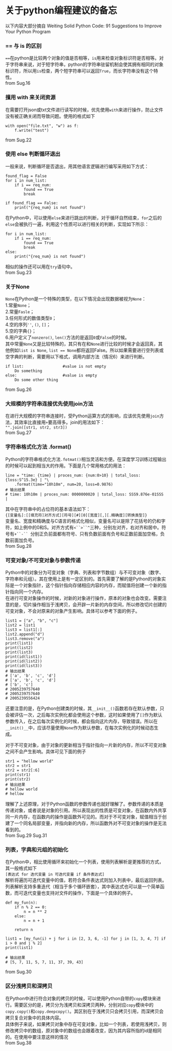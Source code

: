 关于python编程建议的备忘
===
以下内容大部分摘自 Weiting Solid Python Code: 91 Suggestions to Improve Your Python Program

### == 与 is 的区别
`==`在python是比较两个对象的值是否相等，`is`用来检查对象标识符是否相等。对于字符串来说，对于短字符串，python的字符串驻留机制会使其拥有相同的对象标识符，所以用`is`检查，两个短字符串可以返回`True`，而长字符串没有这个特性。<br>
from Sug.16

### 擅用 with 来关闭资源
在需要打开json或txt文件进行读写的时候，优先使用`with`来进行操作，防止文件没有被正确关闭而导致问题。使用的格式如下
```
with open("file.txt", "w") as f:
    f.write("test")
```
from Sug.22

### 使用 else 判断循环退出
一般来说，判断循环是否退出，用其他语言逻辑进行编写采用如下方式：
```
found_flag = False
for i in num_list:
    if i == req_num:
        found == True
        break
    
if found_flag == False:
    print("{req_num} is not found")
```
在Python中，可以使用`else`来进行跳出的判断，对于循环自然结束，`for`之后的`else`会被执行一遍，利用这个性质可以进行相关的判断，实现如下所示：
```
for i in num_list:
    if i == req_num:
        found == True
        break
else:
    print("{req_num} is not found")
```
相似的操作还可以用在`try`语句中。<br>
from Sug.23

### 关于None
`None`在Python是一个特殊的类型，在以下情况会出现数据被视为`None`：<br>
1.常量`None`；<br>
2.常量`Fasle`；<br>
3.任何形式的数值类型`0`；<br>
4.空的序列`''`, `()`, `[]`；<br>
5.空的字典`{}`；<br>
6.用户定义了`nonzero()`, `len()`方法的是返回`0`或`False`的时候。<br>
其中常量`None`又是比较特殊的，其只有在和`None`进行比较的时候才会返回真，其他例如`list is None`, `list == None`都将返回False。所以如果需要进行空列表或空字典的判断，需要用以下格式，调用内部方法（情况6）来进行判断。
```
if list:                 #value is not empty
    Do something
else:                    #value is empty
    Do some other thing
```
from Sug.26

### 大规模的字符串连接优先使用join方法
在进行大规模的字符串连接时，受Python运算方式的影响，应该优先使用`join`方法，其效率比直接用`+`要高得多。join的用法如下：<br>
`"".join([str1, str2, str3])`<br>
from Sug.27

### 字符串格式化方法 .format()
Python的字符串格式化方法`.fotmat()`相当灵活和方便。在深度学习训练过程输出的时候可以起到相当大的作用。下面是几个常用格式的用法：
```
line = "time: {time} | proces_num: {num:0>10} | total_loss: {loss:S^15.3e} | "\
    .format(time="10h10m", num=20, loss=0.9876)
# 输出结果
# time: 10h10m | proces_num: 0000000020 | total_loss: SSS9.876e-01SSS |
```
其中在字符串中的占位符的基本语法如下：<br>
`{[变量名]:[[填充符]对齐方式][符号][#][0][宽度][,][.精确度][转换类型]}`<br>
变量名、宽度和精确度与C语言的格式化相似，变量名可以是除了花括号的仍和字符，如上例中的0和S。对齐方式有`<``>``^`三种，分别左对齐，右对齐和居中。符号有`+``-`` `分别正负前面都有符号、只有负数前面有负号和正数前面加空格，负数前面加负号。<br>
from Sug.28

### 可变对象/不可变对象与参数传递
Python中的对象分为可变对象（字典、列表和字节数组）与不可变对象（数字、字符串和元组）。其在使用上是有一定区别的。首先需要了解的是Python的对象实际是一个对象指针，这个指针指向存储相应内容的内存，而赋值将创建一个新的指针指向同一个内存。<br>
在进行可变对象操作的时候，对新的对象进行操作，原本的对象也会改变。需要注意的是，切片操作相当于浅拷贝，会开辟一片新的内存空间，所以修改切片创建的可变对象，不会对原来的对象产生影响。具体可以参考下面的例子。
```
list1 = ["a", "b", "c"]
list2 = list1
list3 = list1[:]
list2.append("d")
list3.remove("a")
print(list1)
print(list2)
print(list3)
print(id(list1))
print(id(list2))
print(id(list3))
# 输出结果
# ['a', 'b', 'c', 'd']
# ['a', 'b', 'c', 'd']
# ['b', 'c']
# 2005239757640
# 2005239757640
# 2005239556424
```
还要注意的是，在Python创建类的时候，其`__init__()`函数若存在默认参数，只会被评估一次，之后每次实例化都会使用这个参数，这时如果使用了`[]`作为默认参数传入，在之后每次实例化的时候，都会指向这片内存，导致错误。所以在`__init()__`中，应该尽量使用`None`作为默认参数，在每次实例化的时候动态生成。

对于不可变对象，由于对象的更新相当于指针指向一片新的内存，所以不可变对象之间不会产生影响。具体可见下面的例子
```
str1 = "hellow world"
str2 = str1
str2 = str2[:6]
print(str1)
print(str2)
# 输出结果
# hellow world
# hellow
```
理解了上述原理，对于Python函数的参数传递也就好理解了。参数传递的本质是传递对象，或者说是对象的引用。所以表现出的性质是可变对象，在函数内外共享同一片内存，在函数内的操作是函数外可见的。而对于不可变对象，赋值相当于创建了一个同名局部变量，并指向新的内存，所以函数外对不可变对象的操作是无法看到的。<br>
from Sug.29 Sug.31

### 列表，字典和元组的初始化
在Python中，相比使用循环来初始化一个列表，使用列表解析是更推荐的方式，其一般格式如下<br>
`[表达式 for 迭代变量 in 可迭代变量 if 条件表达式]`<br>
解析将遍历可迭代变量中的值，若符合条件表达式则加入列表中，最后返回列表。列表解析支持多重迭代（相当于多个循环嵌套），其中表达式也可以是一个简单函数，而可迭代变量也支持对文件的操作，下面是一个具体的例子。
```
def my_fun(n):
    if n % 2 == 0:
        n = n ** 2
    else:
        n = n + 1
    
    return n

list1 = [my_fun(i) + j for i in [2, 3, 6, -1] for j in [1, 3, 4, 7] if i > 0 and j % 2]
print(list1)

# 输出结果
# [5, 7, 11, 5, 7, 11, 37, 39, 43]
```
from Sug.30

### 区分浅拷贝和深拷贝
在Python中进行符合对象的拷贝的时候，可以使用Python自带的`copy`模块来进行。需要区分的是，拷贝分为浅拷贝和深拷贝两种，分别对应`copy`模块中的`copy.copy()`和`copy.deepcopy()`。其区别在于浅拷贝只会拷贝引用，而深拷贝会拷贝复合对象中的具体内容。<br>
具体例子来说，如果拷贝对象中存在可变对象，比如一个列表，若使用浅拷贝，则修改拷贝中的数组，原对象中的数组也会跟着改变，因为其内容所指的id是相同的。在使用中要注意这样的情况<br>
from Sug.38